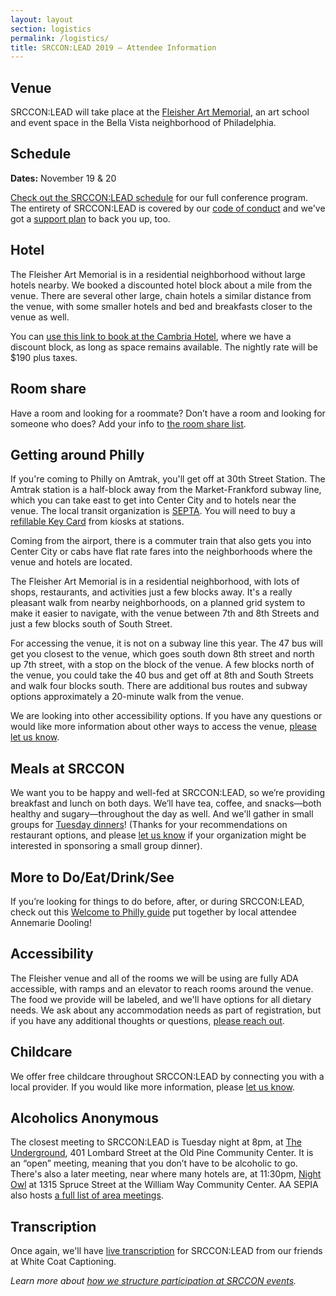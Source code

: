 ```yaml
---
layout: layout
section: logistics
permalink: /logistics/
title: SRCCON:LEAD 2019 — Attendee Information
---
```


## Venue

SRCCON:LEAD will take place at the [Fleisher Art Memorial](https://fleisher.org), an art school and event space in the Bella Vista neighborhood of Philadelphia.

## Schedule

**Dates:** November 19 & 20

[Check out the SRCCON:LEAD schedule](/schedule) for our full conference program. The entirety of SRCCON:LEAD is covered by our [code of conduct](/conduct) and we've got a [support plan](/support) to back you up, too.

## Hotel

The Fleisher Art Memorial is in a residential neighborhood without large hotels nearby. We booked a discounted hotel block about a mile from the venue. There are several other large, chain hotels a similar distance from the venue, with some smaller hotels and bed and breakfasts closer to the venue as well.

You can [use this link to book at the Cambria Hotel](https://www.choicehotels.com/reservations/groups/ef61n6?source=EMCHGGI&appl_group=EMCHGGI), where we have a discount block, as long as space remains available. The nightly rate will be $190 plus taxes. 

## Room share

Have a room and looking for a roommate? Don’t have a room and looking for someone who does? Add your info to [the room share list](https://docs.google.com/spreadsheets/d/1VDTS7qk8wSvVEbw7u__e9Y8I2IeuH4XWtvcE1AfS69s/edit#gid=0).

## Getting around Philly

If you're coming to Philly on Amtrak, you'll get off at 30th Street Station. The Amtrak station is a half-block away from the Market-Frankford subway line, which you can take east to get into Center City and to hotels near the venue. The local transit organization is [SEPTA](http://septa.org/). You will need to buy a [refillable Key Card](http://www.septa.org/fares/pass/key.html) from kiosks at stations.

Coming from the airport, there is a commuter train that also gets you into Center City or cabs have flat rate fares into the neighborhoods where the venue and hotels are located.

The Fleisher Art Memorial is in a residential neighborhood, with lots of shops, restaurants, and activities just a few blocks away. It's a really pleasant walk from nearby neighborhoods, on a planned grid system to make it easier to navigate, with the venue between 7th and 8th Streets and just a few blocks south of South Street.

For accessing the venue, it is not on a subway line this year. The 47 bus will get you closest to the venue, which goes south down 8th street and north up 7th street, with a stop on the block of the venue. A few blocks north of the venue, you could take the 40 bus and get off at 8th and South Streets and walk four blocks south. There are additional bus routes and subway options approximately a 20-minute walk from the venue.

We are looking into other accessibility options. If you have any questions or would like more information about other ways to access the venue, [please let us know](mailto:srccon@opennews.org).

## Meals at SRCCON

We want you to be happy and well-fed at SRCCON:LEAD, so we’re providing breakfast and lunch on both days. We’ll have tea, coffee, and snacks—both healthy and sugary—throughout the day as well. And we'll gather in small groups for [Tuesday dinners](/dinner)! (Thanks for your recommendations on restaurant options, and please [let us know](mailto:srccon@opennews.org) if your organization might be interested in sponsoring a small group dinner).

## More to Do/Eat/Drink/See

If you’re looking for things to do before, after, or during SRCCON:LEAD, check out this [Welcome to Philly guide](https://docs.google.com/document/d/18ImdgLGxYawA1zsk1D98fv-acP5OzA6-uSyrW9vwbvM/edit) put together by local attendee Annemarie Dooling!

## Accessibility

The Fleisher venue and all of the rooms we will be using are fully ADA accessible, with ramps and an elevator to reach rooms around the venue. The food we provide will be labeled, and we'll have options for all dietary needs. We ask about any accommodation needs as part of registration, but if you have any additional thoughts or questions, [please reach out](mailto:srccon@opennews.org).

## Childcare

We offer free childcare throughout SRCCON:LEAD by connecting you with a local provider. If you would like more information, please [let us know](mailto:srccon@opennews.org).

## Alcoholics Anonymous

The closest meeting to SRCCON:LEAD is Tuesday night at 8pm, at [The Underground](https://www.aasepia.org/meetings/401-lombard-street-center-city-pa-19147-the-underground-tuesday-20-00-obb-101243/?tsml-day=2&tsml-region=5007), 401 Lombard Street at the Old Pine Community Center. It is an “open” meeting, meaning that you don’t have to be alcoholic to go. There's also a later meeting, near where many hotels are, at 11:30pm, [Night Owl](https://www.aasepia.org/meetings/1315-spruce-street-center-city-pa-19107-night-owl-tuesday-23-30-ob-162665/?tsml-day=2&tsml-region=5007) at 1315 Spruce Street at the William Way Community Center. AA SEPIA also hosts [a full list of area meetings](http://www.aasepia.org/meetings/).

## Transcription

Once again, we'll have [live transcription](/transcription) for SRCCON:LEAD from our friends at White Coat Captioning.

_Learn more about [how we structure participation at SRCCON events](/participation)._